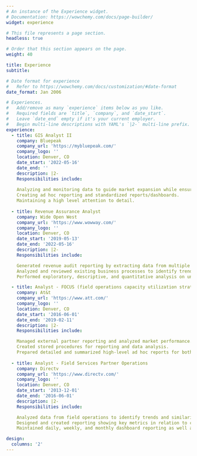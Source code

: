 ```yaml
---
# An instance of the Experience widget.
# Documentation: https://wowchemy.com/docs/page-builder/
widget: experience

# This file represents a page section.
headless: true

# Order that this section appears on the page.
weight: 40

title: Experience
subtitle:

# Date format for experience
#   Refer to https://wowchemy.com/docs/customization/#date-format
date_format: Jan 2006

# Experiences.
#   Add/remove as many `experience` items below as you like.
#   Required fields are `title`, `company`, and `date_start`.
#   Leave `date_end` empty if it's your current employer.
#   Begin multi-line descriptions with YAML's `|2-` multi-line prefix.
experience:
  - title: GIS Analyst II
    company: Bluepeak
    company_url: 'https://mybluepeak.com/'
    company_logo: ''
    location: Denver, CO
    date_start: '2022-05-16'
    date_end: ''
    description: |2-
    Responsibilities include:
    
    Analyzing and monitoring data to guide market expansion while ensuring consumable data to the GIS team.
    Creating ad hoc reporting and standardized reports/dashboards.
    Maintaining a high level attention to detail.
    
  - title: Revenue Assurance Analyst
    company: Wide Open West
    company_url: 'https://www.wowway.com/'
    company_logo: ''
    location: Denver, CO
    date_start: '2019-05-13'
    date_end: '2022-05-16'
    description: |2-
    Responsibilities include:

    Generated revenue audit reporting by extracting data from multiple data sources while analyzing results to identify errors and opportunities for revenue recovery.
    Analyzed and reviewed existing business processes to identify trends and to provide performance improvement recommendations. 
    Performed exploratory, descriptive, and quantitative analysis on unreported areas of the business.

  - title: Analyst - FOCUS (field operations capacity utilization strategy)
    company: At&t
    company_url: 'https://www.att.com/'
    company_logo: ''
    location: Denver, CO
    date_start: '2016-06-01'
    date_end: '2019-02-11'
    description: |2-
    Responsibilities include:

    Managed external partner reporting and analyzed market performance. 
    Created stored procedures for reporting and data analysis.
    Prepared detailed and summarized high-level ad hoc reports for both internal and external departments/partners.
  
  - title: Analyst - Field Services Partner Operations
    company: Directv
    company_url: 'https://www.directv.com/'
    company_logo: ''
    location: Denver, CO
    date_start: '2013-12-01'
    date_end: '2016-06-01'
    description: |2-
    Responsibilities include:

    Analyzed data from field operations to identify trends and similarities in order to improve customer experience, key metrics, and identified potential markets and home service providers that were below goal. 
    Designed and created reporting showing key metrics in relation to company goals. 
    Maintained daily, weekly, and monthly dashboard reporting as well as managed action plan reporting by market and by sales channels. 

design:
  columns: '2'
---
```

